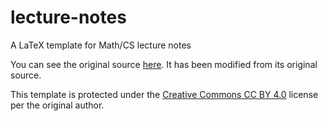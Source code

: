 # lecture-notes
A LaTeX template for Math/CS lecture notes

You can see the original source [here](https://www.overleaf.com/latex/templates/lecture-note-template/dwyrjrnthdcz). It has been modified from its original source.

This template is protected under the [Creative Commons CC BY 4.0](https://creativecommons.org/licenses/by/4.0/) license per the original author.
